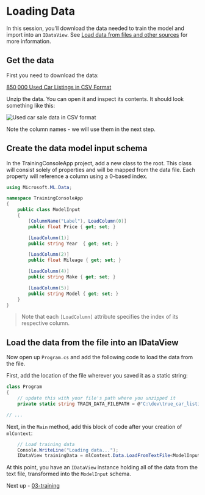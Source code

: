 # Loading Data

In this session, you'll download the data needed to train the model and import into an `IDataView`. See [Load data from files and other sources](https://docs.microsoft.com/dotnet/machine-learning/how-to-guides/load-data-ml-net) for more information.

## Get the data

First you need to download the data:

[850,000 Used Car Listings in CSV Format](https://www.kaggle.com/jpayne/852k-used-car-listings#true_car_listings.csv)

Unzip the data. You can open it and inspect its contents. It should look something like this:

![Used car sale data in CSV format](https://user-images.githubusercontent.com/782127/82711417-575aab80-9c53-11ea-9270-459fb5e79441.png)

Note the column names - we will use them in the next step.

## Create the data model input schema

In the TrainingConsoleApp project, add a new class to the root. This class will consist solely of properties and will be mapped from the data file. Each property will reference a column using a 0-based index.

```csharp
using Microsoft.ML.Data;

namespace TrainingConsoleApp
{
    public class ModelInput
    {
        [ColumnName("Label"), LoadColumn(0)]
        public float Price { get; set; }

        [LoadColumn(1)]
        public string Year  { get; set; }

        [LoadColumn(2)]
        public float Mileage { get; set; }

        [LoadColumn(4)]
        public string Make { get; set; }

        [LoadColumn(5)]
        public string Model { get; set; }
    }
}
```

> Note that each `[LoadColumn]` attribute specifies the index of its respective column.

## Load the data from the file into an IDataView

Now open up `Program.cs` and add the following code to load the data from the file.

First, add the location of the file wherever you saved it as a static string:

```csharp
class Program
{
    // update this with your file's path where you unzipped it
    private static string TRAIN_DATA_FILEPATH = @"C:\dev\true_car_listings.csv";

// ...
```

Next, in the `Main` method, add this block of code after your creation of `mlContext`:

```csharp
    // Load training data
    Console.WriteLine("Loading data...");
    IDataView trainingData = mlContext.Data.LoadFromTextFile<ModelInput>(path:TRAIN_DATA_FILEPATH, hasHeader: true, separatorChar:',');
```

At this point, you have an `IDataView` instance holding all of the data from the text file, transformed into the `ModelInput` schema.

Next up - [03-training](03-training.md)
